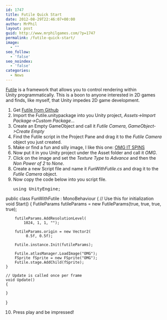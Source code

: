 ```yaml
---
id: 1747
title: Futile Quick Start
date: 2012-08-29T22:46:07+00:00
author: MrPhil
layout: post
guid: http://www.mrphilgames.com/?p=1747
permalink: /futile-quick-start/
image:
  - ""
seo_follow:
  - 'false'
seo_noindex:
  - 'false'
categories:
  - News
---
```

[Futile](http://struct.ca/futile/) is a framework that allows you to control rendering within Unity programmatically. This is a boon to anyone interested in 2D games and finds, like myself, that Unity impedes 2D game development.

  1. Get [Futile from Github](http://github.com/MattRix/Futile)
  2. Import the Futile.unitypackage into you Unity project, _Assets->Import Package->Custom Package&#8230;_
  3. Create an Empty GameObject and call it _Futile Camera_, _GameObject->Create Empty_
  4. Find the Futile script in the Project Pane and drag it to the _Futile Camera_ object you just created.
  5. Make or find a fun and silly image, I like this one: [OMG IT SPINS](http://i.imgur.com/5dpt2.jpg)
  6. Now put it in you Unity project under the Asset folder and call it _OMG_.
  7. Click on the image and set the _Texture Type_ to _Advance_ and then the _Non Power of 2_ to _None_.
  8. Create a new Script file and name it _FunWithFutile.cs_ and drag it to the _Futile Camera_ object.
  9. Now copy the code below into you script file. <pre class="brush:csharp">using UnityEngine;

public class FunWithFutile : MonoBehaviour
{
    // Use this for initialization
    void Start()
    {
        FutileParams futileParams =
            new FutileParams(true, true, true, true);

        futileParams.AddResolutionLevel(
            1024, 1, 1, "");

        futileParams.origin = new Vector2(
             0.5f, 0.5f);

        Futile.instance.Init(futileParams);

        Futile.atlasManager.LoadImage("OMG");
        FSprite fSprite = new FSprite("OMG");
        Futile.stage.AddChild(fSprite);
    }

    // Update is called once per frame
    void Update()
    {

    }
}</pre>

 10. Press play and be impressed!